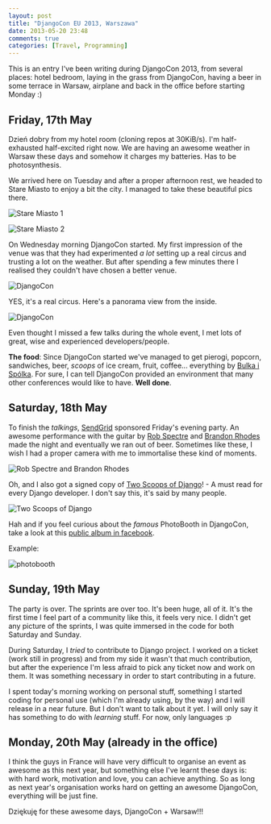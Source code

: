 ```yaml
---
layout: post
title: "DjangoCon EU 2013, Warszawa"
date: 2013-05-20 23:48
comments: true
categories: [Travel, Programming]
---
```


This is an entry I've been writing during DjangoCon 2013, from several places: hotel bedroom, laying in the grass from DjangoCon, having a beer in some terrace in Warsaw, airplane and back in the office before starting Monday :)

## Friday, 17th May

Dzień dobry from my hotel room (cloning repos at 30KiB/s). I'm half-exhausted half-excited right now. We are having an awesome weather in Warsaw these days and somehow it charges my batteries. Has to be photosynthesis.

We arrived here  on Tuesday and after a proper afternoon rest, we headed to Stare Miasto to enjoy a bit the city. I managed to take these beautiful pics there.

![Stare Miasto 1](http://lh3.googleusercontent.com/-4gYG4VDaD48/UZKvDAINwhI/AAAAAAAAIYY/rYuEhgPIT9M/w1532-h517-no/PANO_20130514_192834.jpg "Stare Miasto")

![Stare Miasto 2](http://lh4.googleusercontent.com/-27IjArG1en4/UZKtfFUSraI/AAAAAAAAIXk/uw2es9HFsc0/w1533-h802-no/PANO_20130514_190623.jpg "Stare Miasto")

On Wednesday morning DjangoCon started. My first impression of the venue was that they had experimented _a lot_ setting up a real circus and trusting a lot on the weather. But after spending a few minutes there I realised they couldn't have chosen a better venue.

![DjangoCon](http://lh3.googleusercontent.com/-PZkNfzT-HH4/UZOwCl0tHGI/AAAAAAAAIcU/bBWh6AloaDk/w1533-h843-no/PANO_20130515_082237.jpg "Django Circus")

YES, it's a real circus. Here's a panorama view from the inside.

![DjangoCon](http://lh6.googleusercontent.com/-8qbIetxxq_c/UZc01mFeMbI/AAAAAAAAIfg/qEi8PdRIMyc/w1535-h739-no/PANO_20130517_122733.jpg)

Even thought I missed a few talks during the whole event, I met lots of great, wise and experienced developers/people. 

**The food**: Since DjangoCon started we've managed to get pierogi, popcorn, sandwiches, beer, _scoops_ of ice cream, fruit, coffee... everything by [Bulka i Spólka](https://www.facebook.com/bulka.spolka). For sure, I can tell DjangoCon provided an environment that many other conferences would like to have. **Well done**.

## Saturday, 18th May

To finish the _talkings_, [SendGrid](http://sendgrid.com/) sponsored Friday's evening party. An awesome performance with the guitar by [Rob Spectre](https://twitter.com/dN0t) and [Brandon Rhodes](https://twitter.com/brandon_rhodes) made the night and eventually we ran out of beer. Sometimes like these, I wish I had a proper camera with me to immortalise these kind of moments.

![Rob Spectre and Brandon Rhodes](http://lh3.googleusercontent.com/-XqBQCjOFfps/UZc1hq9hWWI/AAAAAAAAIhY/N7sL7U2D4bg/w1167-h875-no/IMG_20130517_215011.jpg)

Oh, and I also got a signed copy of [Two Scoops of Django](https://django.2scoops.org/)! - A must read for every Django developer. I don't say this, it's said by many people.

![Two Scoops of Django](http://lh4.googleusercontent.com/-yDkh5eUoqgU/UZYMbaIWKXI/AAAAAAAAIfI/jtc5sPCuNHw/w656-h875-no/2013+-+1)

Hah and if you feel curious about the _famous_ PhotoBooth in DjangoCon, take a look at this [public album in facebook](http://www.facebook.com/media/set/?set=a.578110078887020.1073741829.469934899704539&type=1).

Example:

![photobooth](http://fbcdn-sphotos-f-a.akamaihd.net/hphotos-ak-frc1/486653_578113725553322_1655252040_n.jpg)

## Sunday, 19th May

The party is over. The sprints are over too. It's been huge, all of it. It's the first time I feel part of a community like this, it feels very nice. I didn't get any picture of the sprints, I was quite immersed in the code for both Saturday and Sunday.

During Saturday, I _tried_ to contribute to Django project. I worked on a ticket (work still in progress) and from my side it wasn't that much contribution, but after the experience I'm less afraid to pick any ticket now and work on them. It was something necessary in order to start contributing in a future.

I spent today's morning working on personal stuff, something I started coding for personal use (which I'm already using, by the way) and I will release in a near future. But I don't want to talk about it yet. I will only say it has something to do with _learning_ stuff. For now, only languages :p

## Monday, 20th May (already in the office)

I think the guys in France will have very difficult to organise an event as awesome as this next year, but something else I've learnt these days is: with hard work, motivation and love, you can achieve anything. So as long as next year's organisation works hard on getting an awesome DjangoCon, everything will be just fine.

Dziękuję for these awesome days, DjangoCon + Warsaw!!!